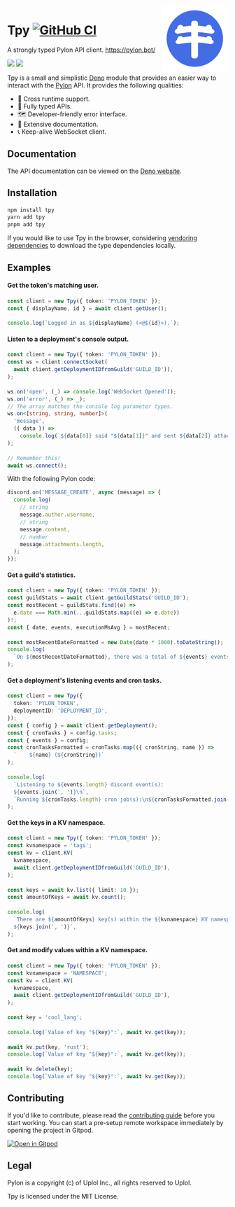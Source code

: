 <img align="right" width="150" alt="pylon" src="https://raw.githubusercontent.com/insyri/tpy/main/.github/assets/pylon.svg">

# Tpy [![GitHub CI](https://github.com/insyri/tpy/actions/workflows/ci.yml/badge.svg)](https://github.com/insyri/tpy/actions/workflows/ci.yml)

A strongly typed Pylon API client. https://pylon.bot/

[![](https://shields.io/badge/deno.land/x-05122A?logo=deno&style=for-the-badge)](https://deno.land/x/tpy)
[![](https://shields.io/badge/npmjs.com-05122A?logo=npm&style=for-the-badge)](https://www.npmjs.com/package/tpy)

Tpy is a small and simplistic [Deno](https://deno.land/) module that provides an
easier way to interact with the [Pylon](https://pylon.bot/) API. It provides the
following qualities:

- 🧬 Cross runtime support.
- 🔑 Fully typed APIs.
- 🗺 Developer-friendly error interface.
- 📄 Extensive documentation.
- 📞 Keep-alive WebSocket client.

## Documentation

The API documentation can be viewed on the
[Deno website](https://deno.land/x/tpy/mod.ts/).

## Installation

```bash
npm install tpy
yarn add tpy
pnpm add tpy
```

If you would like to use Tpy in the browser, considering
[vendoring dependencies](https://deno.land/manual@v1.26.1/tools/vendor) to
download the type dependencies locally.

## Examples

#### Get the token's matching user.

```ts
const client = new Tpy({ token: 'PYLON_TOKEN' });
const { displayName, id } = await client.getUser();

console.log(`Logged in as ${displayName} (<@${id}>).`);
```

#### Listen to a deployment's console output.

```ts
const client = new Tpy({ token: 'PYLON_TOKEN' });
const ws = client.connectSocket(
  await client.getDeploymentIDfromGuild('GUILD_ID')),
);

ws.on('open', (_) => console.log('WebSocket Opened'));
ws.on('error', (_) => _);
// The array matches the console log parameter types.
ws.on<[string, string, number]>(
  'message',
  ({ data }) =>
    console.log(`${data[0]} said "${data[1]}" and sent ${data[2]} attachment(s).`),
);

// Remember this!
await ws.connect();
```

With the following Pylon code:

```ts
discord.on('MESSAGE_CREATE', async (message) => {
  console.log(
    // string
    message.author.username,
    // string
    message.content,
    // number
    message.attachments.length,
  );
});
```

#### Get a guild's statistics.

```ts
const client = new Tpy({ token: 'PYLON_TOKEN' });
const guildStats = await client.getGuildStats('GUILD_ID');
const mostRecent = guildStats.find((e) =>
  e.date === Math.min(...guildStats.map((e) => e.date))
)!;
const { date, events, executionMsAvg } = mostRecent;

const mostRecentDateFormatted = new Date(date * 1000).toDateString();
console.log(
  `On ${mostRecentDateFormatted}, there was a total of ${events} events with an average execution time of ${executionMsAvg} (in ms).`,
);
```

#### Get a deployment's listening events and cron tasks.

```ts
const client = new Tpy({
  token: 'PYLON_TOKEN',
  deploymentID: 'DEPLOYMENT_ID',
});
const { config } = await client.getDeployment();
const { cronTasks } = config.tasks;
const { events } = config;
const cronTasksFormatted = cronTasks.map(({ cronString, name }) =>
  `    ${name} (${cronString})`
);

console.log(
  `Listening to ${events.length} discord event(s):
  ${events.join(', ')}\n`,
  `Running ${cronTasks.length} cron job(s):\n${cronTasksFormatted.join('\n')}`,
);
```

#### Get the keys in a KV namespace.

```ts
const client = new Tpy({ token: 'PYLON_TOKEN' });
const kvnamespace = 'tags';
const kv = client.KV(
  kvnamespace,
  await client.getDeploymentIDfromGuild('GUILD_ID'),
);

const keys = await kv.list({ limit: 10 });
const amountOfKeys = await kv.count();

console.log(
  `There are ${amountOfKeys} key(s) within the ${kvnamespace} KV namespace, these are the first 10 (or less).
  ${keys.join(', ')}`,
);
```

#### Get and modify values within a KV namespace.

```ts
const client = new Tpy({ token: 'PYLON_TOKEN' });
const kvnamespace = 'NAMESPACE';
const kv = client.KV(
  kvnamespace,
  await client.getDeploymentIDfromGuild('GUILD_ID'),
);

const key = 'cool_lang';

console.log(`Value of key "${key}":`, await kv.get(key));

await kv.put(key, 'rust');
console.log(`Value of key "${key}":`, await kv.get(key));

await kv.delete(key);
console.log(`Value of key "${key}":`, await kv.get(key));
```

## Contributing

If you'd like to contribute, please read the
[contributing guide](.github/CONTRIBUTING.md) before you start working. You can
start a pre-setup remote workspace immediately by opening the project in Gitpod.

[![Open in Gitpod](https://gitpod.io/button/open-in-gitpod.svg)](https://gitpod.io/#https://github.com/insyri/tpy)

## Legal

Pylon is a copyright (c) of Uplol Inc., all rights reserved to Uplol.

Tpy is licensed under the MIT License.
